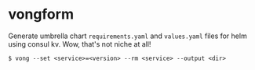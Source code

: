 # vongform

Generate umbrella chart `requirements.yaml` and `values.yaml` files for helm
using consul kv. Wow, that's not niche at all!

```
$ vong --set <service>=<version> --rm <service> --output <dir>
```
